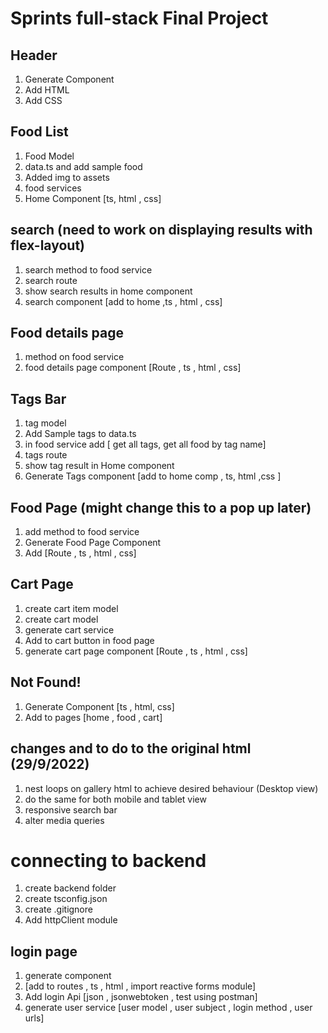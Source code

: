 # Sprints full-stack Final Project

## Header

1. Generate Component
2. Add HTML
3. Add CSS

## Food List

1. Food Model
2. data.ts and add sample food
3. Added img to assets
4. food services
5. Home Component [ts, html , css]

## search (need to work on displaying results with flex-layout)

1. search method to food service
2. search route
3. show search results in home component
4. search component [add to home ,ts , html , css]

## Food details page

1. method on food service
2. food details page component [Route , ts , html , css]

## Tags Bar

1. tag model
2. Add Sample tags to data.ts
3. in food service add [ get all tags, get all food by tag name]
4. tags route
5. show tag result in Home component
6. Generate Tags component [add to home comp , ts, html ,css ]

## Food Page (might change this to a pop up later)

1. add method to food service
2. Generate Food Page Component
3. Add [Route , ts , html , css]

## Cart Page

1. create cart item model
2. create cart model
3. generate cart service
4. Add to cart button in food page
5. generate cart page component [Route , ts , html , css]

## Not Found!

1. Generate Component [ts , html, css]
2. Add to pages [home , food , cart]

## changes and to do to the original html (29/9/2022)

1. nest loops on gallery html to achieve desired behaviour (Desktop view)
2. do the same for both mobile and tablet view
3. responsive search bar
4. alter media queries

# connecting to backend

1. create backend folder
2. create tsconfig.json
3. create .gitignore
4. Add httpClient module

## login page

1. generate component
2. [add to routes , ts , html , import reactive forms module]
3. Add login Api [json , jsonwebtoken , test using postman]
4. generate user service [user model , user subject , login method , user urls]
